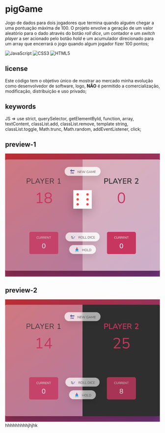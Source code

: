 # pigGame

Jogo de dados para dois jogadores que termina quando alguém chegar a uma pontuação máxima de 100. O projeto envolve a geração de um valor aleatório para o dado através do botão *roll dice*, um contador e um *switch player* a ser acionado pelo botão *hold* e um acumulador direcionado para um array que encerrará o jogo quando algum jogador fizer 100 pontos;

![JavaScript](https://img.shields.io/badge/javascript-%23323330.svg?style=for-the-badge&logo=javascript&logoColor=%23F7DF1E) ![CSS3](https://img.shields.io/badge/css3-%231572B6.svg?style=for-the-badge&logo=css3&logoColor=white) ![HTML5](https://img.shields.io/badge/html5-%23E34F26.svg?style=for-the-badge&logo=html5&logoColor=white)

## license

Este código tem o objetivo único de mostrar ao mercado minha evolução como desenvolvedor de software, logo, **NÃO** é permitido a comercialização, modificação, distribuição e uso privado;

## keywords

JS => use strict, querySelector, getElementById, function, array, textContent, classList.add, classList.remove, template string, classList.toggle, Math.trunc, Math.random, addEventListener, click;

## preview-1

![preview](https://github.com/scaramuzza/pigGame/blob/main/pigGame_preview1.png)

## preview-2

![preview](https://github.com/scaramuzza/pigGame/blob/main/pigGame_preview2.png)
hhhhhhhhhjhjhk
